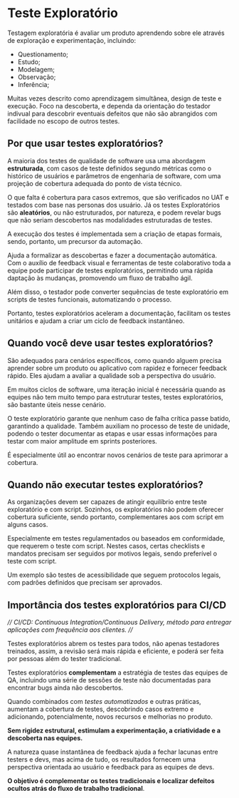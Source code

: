 # Teste Exploratório

Testagem exploratória é avaliar um produto aprendendo sobre ele através de exploração e experimentação, incluindo:

- Questionamento;
- Estudo;
- Modelagem;
- Observação;
- Inferência;

Muitas vezes descrito como aprendizagem simultânea, design de teste e execução. Foco na descoberta, e dependa da orientação do testador indivual para descobrir eventuais defeitos que não são abrangidos  com facilidade no escopo de outros testes.

## Por que usar testes exploratórios?

A maioria dos testes de qualidade de software usa uma abordagem **estruturada**, com casos de teste definidos segundo métricas como o histórico de usuários e parâmetros de engenharia de software, com uma projeção de cobertura adequada do ponto de vista técnico.

O que falta é cobertura para casos extremos, que são verificados no UAT e testados com base nas personas dos usuário. Já os testes Exploratórios são **aleatórios**, ou não estruturados, por natureza, e podem revelar bugs que não seriam descobertos nas modalidades estruturadas de testes.

A execução dos testes é implementada sem a criação de etapas formais, sendo, portanto, um precursor da automação.

Ajuda a formalizar as descobertas e fazer a documentação automática. Com o auxílio de feedback visual e ferramentas de teste colaborativo toda a equipe pode participar de testes exploratórios, permitindo uma rápida daptação às mudanças, promovendo um fluxo de trabalho ágil.

Além disso, o testador pode converter sequências de teste exploratório em scripts de testes funcionais, automatizando o processo.

Portanto, testes exploratórios aceleram a documentação, facilitam os testes unitários e ajudam a criar um ciclo de feedback instantâneo.

## Quando você deve usar testes exploratórios?

São adequados para cenários específicos, como quando alguem precisa aprender sobre um produto ou aplicativo com rapidez e fornecer feedback rápido. Eles ajudam a avaliar a qualidade sob a perspectiva do usuário.

Em muitos ciclos de software, uma iteração inicial é necessária quando as equipes não tem muito tempo para estruturar testes, testes exploratórios, são bastante úteis nesse cenário.

O teste exploratório garante que nenhum caso de falha crítica passe batido, garantindo a qualidade.
Também auxiliam no processo de teste de unidade, podendo o tester documentar as etapas e usar essas informações para testar com maior amplitude em sprints posteriores.

É especialmente útil ao encontrar novos cenários de teste para aprimorar a cobertura.

## Quando **não** executar testes exploratórios?

As organizações devem ser capazes de atingir equilíbrio entre teste exploratório e com script. Sozinhos, os exploratórios não podem oferecer cobertura suficiente, sendo portanto, complementares aos com script em alguns casos.

Especialmente em testes regulamentados ou baseados em conformidade, que requerem o teste com script. Nestes casos, certas checklists e mandatos precisam ser seguidos por motivos legais, sendo preferível o teste com script.

Um exemplo são testes de acessibilidade que seguem protocolos legais, com padrões definidos que precisam ser aprovados.

## Importância dos testes exploratórios para CI/CD

*// CI/CD: Continuous Integration/Continuous Delivery, método para entregar aplicações com frequência aos clientes. //*

Testes exploratórios abrem os testes para todos, não apenas testadores treinados, assim, a revisão será mais rápida e eficiente, e poderá ser feita por pessoas além do tester tradicional.

Testes exploratórios **complementam** a estratégia de testes das equipes de QA, incluindo uma série de sessões de teste não documentadas para encontrar bugs ainda não descobertos.

Quando combinados com *testes automatizados* e outras práticas, aumentam a cobertura de testes, descobrindo casos extremo e adicionando, potencialmente, novos recursos e melhorias no produto.

**Sem rigidez estrutural, estimulam a experimentação, a criatividade e a descoberta nas equipes.**

A natureza quase instantânea de feedback ajuda a fechar lacunas entre testers e devs, mas acima de tudo, os resultados fornecem uma perspectiva orientada ao usuário e feedback para as equipes de devs.

**O objetivo é complementar os testes tradicionais e localizar defeitos ocultos atrás do fluxo de trabalho tradicional**.

